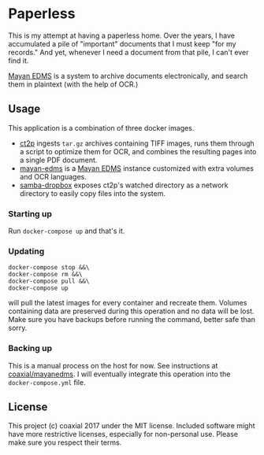 # Paperless

This is my attempt at having a paperless home. Over the years, I have
accumulated a pile of "important" documents that I must keep "for my records."
And yet, whenever I need a document from that pile, I can't ever find it.

[Mayan EDMS](http://mayan-edms.com) is a system to archive documents
electronically, and search them in plaintext (with the help of OCR.)

## Usage

This application is a combination of three docker images.

- [ct2p](https://hub.docker.com/coaxial/ct2p) ingests `tar.gz` archives
  containing TIFF images, runs them through a script to optimize them for OCR,
  and combines the resulting pages into a single PDF document.
- [mayan-edms](https://hub.docker.com/coaxial/mayanedms) is a [Mayan
  EDMS](http://mayan-edms.com) instance customized with extra volumes and OCR
  languages.
- [samba-dropbox](https://hub.docker.com/dperson/samba) exposes ct2p's watched
  directory as a network directory to easily copy files into the system.

### Starting up

Run `docker-compose up` and that's it.

### Updating

```
docker-compose stop &&\
docker-compose rm &&\
docker-compose pull &&\
docker-compose up
```
 will pull the latest images for every container and recreate them. Volumes
containing data are preserved during this operation and no data will be lost.
Make sure you have backups before running the command, better safe than sorry.

### Backing up

This is a manual process on the host for now. See instructions at
[coaxial/mayanedms](https://github.com/coaxial/mayanedms#backing-up). I will
eventually integrate this operation into the `docker-compose.yml` file.

## License

This project (c) coaxial 2017 under the MIT license. Included software might
have more restrictive licenses, especially for non-personal use. Please make
sure you respect their terms.
